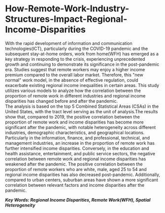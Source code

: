# How-Remote-Work-Industry-Structures-Impact-Regional-Income-Disparities

With the rapid development of information and communication technologies(ICT), particularly during the COVID-19 pandemic and the subsequent stay-at-home orders, work from home(WFH) has emerged as a key strategy in responding to the crisis, experiencing unprecedented growth and continuing to demonstrate its significance in the post-pandemic era. Studies suggest that remote workers may enjoy a higher income premium compared to the overall labor market. Therefore, this "new normal" work model, in the absence of effective regulation, could exacerbate existing regional income inequalities in certain areas. This study utilizes various models to analyze how the correlation between the proportion of remote work in different industries and regional income disparities has changed before and after the pandemic.   
The analysis is based on the top 5 Combined Statistical Areas (CSAs) in the United States, with the tract level serving as the unit of analysis.The results show that, compared to 2019, the positive correlation between the proportion of remote work and income disparities has become more significant after the pandemic, with notable heterogeneity across different industries, demographic characteristics, and geographical locations. Particularly in the information, finance, and professional, technical, and management industries, an increase in the proportion of remote work has further intensified income disparities. Conversely, in the education and health assistance, entertainment, and public service sectors, the negative correlation between remote work and regional income disparities has weakened after the pandemic. The positive correlation between the proportion of remote workers who are white, male, aged 25 to 54 and regional income disparities has also decreased post-pandemic. Additionally, compared to urban centers, suburban areas have shown a more significant correlation between relevant factors and income disparities after the pandemic.  

***Key Words: Regional Income Disparities, Remote Work(WFH), Spatial Heterogeneity***
